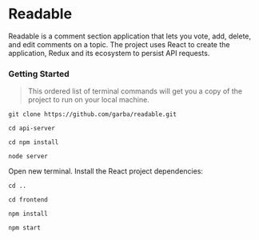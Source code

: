 # Readable

Readable is a comment section application that lets you vote, add, delete, and edit comments on a topic. The project uses React to create the application, Redux and its ecosystem to persist API requests.

### Getting Started

> This ordered list of terminal commands will get you a copy of the project to run on your local machine.

`git clone https://github.com/garba/readable.git`

`cd api-server`

`cd npm install`

`node server`

Open new terminal. Install the React project dependencies:

`cd ..`

`cd frontend`

`npm install`

`npm start`
